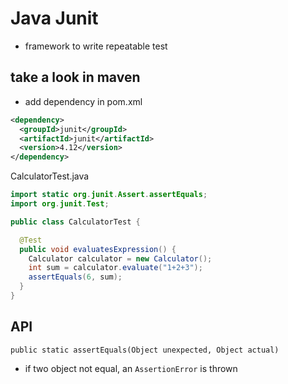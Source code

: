 # Java Junit

- framework to write repeatable test

## take a look in maven

- add dependency in pom.xml

```xml
<dependency>
  <groupId>junit</groupId>
  <artifactId>junit</artifactId>
  <version>4.12</version>
</dependency>
```

CalculatorTest.java

```java
import static org.junit.Assert.assertEquals;
import org.junit.Test;

public class CalculatorTest {

  @Test
  public void evaluatesExpression() {
    Calculator calculator = new Calculator();
    int sum = calculator.evaluate("1+2+3");
    assertEquals(6, sum);
  }
}
```

## API

`public static assertEquals(Object unexpected, Object actual)`

- if two object not equal, an `AssertionError` is thrown

